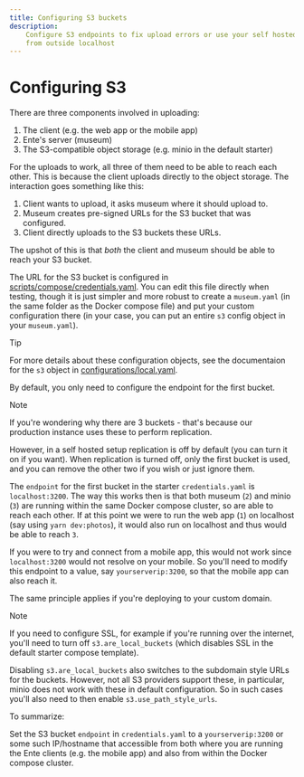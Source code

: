 ```yaml
---
title: Configuring S3 buckets
description:
    Configure S3 endpoints to fix upload errors or use your self hosted ente
    from outside localhost
---
```


# Configuring S3

There are three components involved in uploading:

1.  The client (e.g. the web app or the mobile app)
2.  Ente's server (museum)
3.  The S3-compatible object storage (e.g. minio in the default starter)

For the uploads to work, all three of them need to be able to reach each other.
This is because the client uploads directly to the object storage. The
interaction goes something like this:

1.  Client wants to upload, it asks museum where it should upload to.
2.  Museum creates pre-signed URLs for the S3 bucket that was configured.
3.  Client directly uploads to the S3 buckets these URLs.

The upshot of this is that _both_ the client and museum should be able to reach
your S3 bucket.

The URL for the S3 bucket is configured in
[scripts/compose/credentials.yaml](https://github.com/ente-io/ente/blob/main/server/scripts/compose/credentials.yaml#L10).
You can edit this file directly when testing, though it is just simpler and more
robust to create a `museum.yaml` (in the same folder as the Docker compose file)
and put your custom configuration there (in your case, you can put an entire
`s3` config object in your `museum.yaml`).

> [!TIP]
>
> For more details about these configuration objects, see the documentaion for
> the `s3` object in
> [configurations/local.yaml](https://github.com/ente-io/ente/blob/main/server/configurations/local.yaml).

By default, you only need to configure the endpoint for the first bucket.

> [!NOTE]
>
> If you're wondering why there are 3 buckets - that's because our production
> instance uses these to perform replication.
>
> However, in a self hosted setup replication is off by default (you can turn it
> on if you want). When replication is turned off, only the first bucket is
> used, and you can remove the other two if you wish or just ignore them.

The `endpoint` for the first bucket in the starter `credentials.yaml` is
`localhost:3200`. The way this works then is that both museum (`2`) and minio
(`3`) are running within the same Docker compose cluster, so are able to reach
each other. If at this point we were to run the web app (`1`) on localhost (say
using `yarn dev:photos`), it would also run on localhost and thus would be able
to reach `3`.

If you were to try and connect from a mobile app, this would not work since
`localhost:3200` would not resolve on your mobile. So you'll need to modify this
endpoint to a value, say `yourserverip:3200`, so that the mobile app can also
reach it.

The same principle applies if you're deploying to your custom domain.

> [!NOTE]
>
> If you need to configure SSL, for example if you're running over the internet,
> you'll need to turn off `s3.are_local_buckets` (which disables SSL in the
> default starter compose template).
>
> Disabling `s3.are_local_buckets` also switches to the subdomain style URLs for
> the buckets. However, not all S3 providers support these, in particular, minio
> does not work with these in default configuration. So in such cases you'll
> also need to then enable `s3.use_path_style_urls`.

To summarize:

Set the S3 bucket `endpoint` in `credentials.yaml` to a `yourserverip:3200` or
some such IP/hostname that accessible from both where you are running the Ente
clients (e.g. the mobile app) and also from within the Docker compose cluster.
